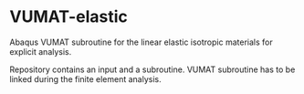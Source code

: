 # VUMAT-elastic
Abaqus VUMAT subroutine for the linear elastic isotropic materials for explicit analysis.

Repository contains an input and a subroutine. VUMAT subroutine has to be linked during the finite element analysis.
